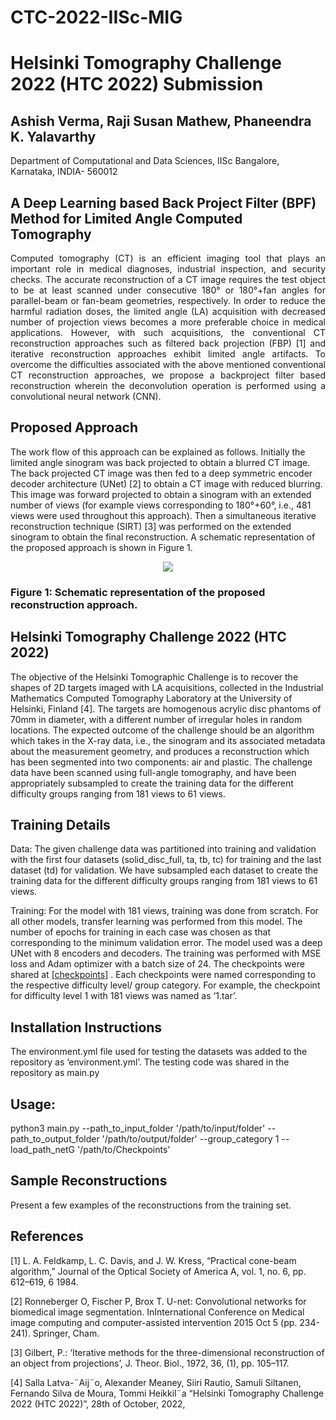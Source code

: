 # CTC-2022-IISc-MIG

# Helsinki Tomography Challenge 2022 (HTC 2022) Submission

## Ashish Verma, Raji Susan Mathew, Phaneendra K. Yalavarthy

Department of Computational and Data Sciences, IISc Bangalore,
 Karnataka, INDIA- 560012


## A Deep Learning based Back Project Filter (BPF) Method for Limited Angle Computed Tomography

<p align="justify" markdown="1">
Computed tomography (CT) is an efficient imaging tool that plays an important role in medical diagnoses, industrial inspection, and security checks. The accurate reconstruction of a CT image requires the test object to be at least scanned under consecutive 180° or 180°+fan angles for parallel-beam or fan-beam geometries, respectively. In order to reduce the harmful radiation doses, the limited angle (LA) acquisition with decreased number of projection views becomes a more preferable choice in medical applications. However, with such acquisitions, the conventional CT reconstruction approaches such as filtered back projection (FBP) [1] and iterative reconstruction approaches exhibit limited angle artifacts. To overcome the difficulties associated with the above mentioned conventional CT reconstruction approaches, we propose a backproject filter based reconstruction wherein the deconvolution operation is performed using a convolutional neural network (CNN). 
</p>



## Proposed Approach

The work flow of this approach can be explained as follows. Initially the limited angle sinogram was back projected to obtain a blurred CT image. The back projected CT image was then fed to a deep symmetric encoder decoder architecture (UNet) [2] to obtain a CT image with reduced blurring. This image was forward projected to obtain a sinogram with an extended number of views (for example views corresponding to 180°+60°, i.e., 481 views were used throughout this approach). Then a simultaneous iterative reconstruction technique (SIRT) [3] was performed on the extended sinogram to obtain the final reconstruction. A schematic representation of the proposed approach is shown in Figure 1. 

<p align="center">
  <img src="https://github.com/rajisusan/CTC-2022-IISc-MIG/blob/main/Picture1.png">
</p>  


### Figure 1: Schematic representation of the proposed reconstruction approach.

## Helsinki Tomography Challenge 2022 (HTC 2022)

The objective of the Helsinki Tomographic Challenge is to recover the shapes of 2D targets imaged with LA acquisitions, collected in the Industrial Mathematics Computed Tomography Laboratory at the University of Helsinki, Finland [4]. The targets are homogenous acrylic disc phantoms of 70mm in diameter, with a different number of irregular holes in random locations. The expected outcome of the challenge should be an algorithm which takes in the X-ray data, i.e., the sinogram and its associated metadata about the measurement geometry, and produces a reconstruction which has been segmented into two components: air and plastic. The challenge data have been scanned using full-angle tomography, and have been appropriately subsampled to create the training data for the different difficulty groups ranging from 181 views to 61 views.  

## Training Details

Data: The given challenge data was partitioned into training and validation with the first four datasets (solid_disc_full, ta, tb, tc) for training and the last dataset (td) for validation. We have subsampled each dataset to create the training data for the different difficulty groups ranging from 181 views to 61 views. 

Training: For the model with 181 views, training was done from scratch. For all other models, transfer learning was performed from this model. The number of epochs for training in each case was chosen as that corresponding to the minimum validation error. The model used was a deep UNet with 8 encoders and decoders. The training was performed with MSE loss and Adam optimizer with a batch size of 24. The checkpoints were shared at <a href="[https://ieeexplore.ieee.org/stamp/stamp.jsp?tp=&arnumber=9349153&tag=1](https://indianinstituteofscience-my.sharepoint.com/personal/rajisusanm_iisc_ac_in/_layouts/15/onedrive.aspx?login_hint=rajisusanm%40IISc%2Eac%2Ein&id=%2Fpersonal%2Frajisusanm%5Fiisc%5Fac%5Fin%2FDocuments%2FCheckpoints%5FHTC%5F2022)">[checkpoints]</a> . Each checkpoints were named corresponding to the respective difficulty level/ group category. For example, the checkpoint for difficulty level 1 with 181 views was named as ‘1.tar’. 

## Installation Instructions

The environment.yml file used for testing the datasets was added to the repository as ‘environment.yml’. The testing code was shared in the repository as main.py

## Usage:

python3 main.py --path_to_input_folder '/path/to/input/folder' --path_to_output_folder '/path/to/output/folder' --group_category 1 --load_path_netG '/path/to/Checkpoints'

## Sample Reconstructions

Present a few examples of the reconstructions from the training set.



## References

[1]  L. A. Feldkamp, L. C. Davis, and J. W. Kress, “Practical cone-beam algorithm,” Journal of the Optical Society of America A, vol. 1, no. 6, pp. 612–619, 6 1984.

[2] Ronneberger O, Fischer P, Brox T. U-net: Convolutional networks for biomedical image segmentation. InInternational Conference on Medical image computing and computer-assisted intervention 2015 Oct 5 (pp. 234-241). Springer, Cham.

[3] Gilbert, P.: ‘Iterative methods for the three-dimensional reconstruction of an object from projections’, J. Theor. Biol., 1972, 36, (1), pp. 105–117.

[4] Salla Latva-¨Aij¨o, Alexander Meaney, Siiri Rautio, Samuli Siltanen, Fernando Silva de Moura, Tommi Heikkil¨a “Helsinki Tomography Challenge 2022 (HTC 2022)”, 28th of October, 2022,
